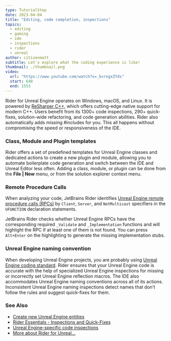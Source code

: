 ```yaml
---
type: TutorialStep
date: 2023-04-04
title: "Editing, code completion, inspections"
topics:
  - editing
  - gaming
  - ide
  - inspections
  - rider
  - unreal
author: citizenmatt
subtitle: Let's explore what the coding experience is like!
thumbnail: ./thumbnail.png
video:
  url: "https://www.youtube.com/watch?v=_bvrngxZYds"
  start: 648
  end: 1553
---
```


Rider for Unreal Engine operates on Windows, macOS, and Linux. It is powered by [ReSharper C++](https://www.jetbrains.com/resharper-cpp/), which offers cutting-edge native support for modern C++. Users benefit from its 1300+ code inspections, 290+ quick-fixes, solution-wide refactoring, and code generation abilities. Rider also automatically adds missing #includes for you. This all happens without compromising the speed or responsiveness of the IDE.

### Class, Module and Plugin templates

Rider offers a set of predefined templates for Unreal Engine classes and dedicated actions to create a new plugin and module, allowing you to automate boilerplate code generation and switch between the IDE and Unreal Editor less often.
Adding a class, module, or plugin can be done from the **File \| New** menu, or from the solution explorer context menu.

### Remote Procedure Calls

When analyzing your code, JetBrains Rider identifies [Unreal Engine remote procedure calls (RPCs)](https://docs.unrealengine.com/en-us/Gameplay/Networking/Actors/RPCs) by `Client`, `Server`, and `NetMulticast` specifiers in the `UFUNCTION` declaration statements.

JetBrains Rider checks whether Unreal Engine RPCs have the corresponding required `_Validate` and `_Implementation` functions and will highlight the RPC if at least one of them is not found. You can press `Alt+Enter` on the highlighting to generate the missing implementation stubs.

### Unreal Engine naming convention

When developing Unreal Engine projects, you are probably using [Unreal Engine coding standard](https://docs.unrealengine.com/en-us/Programming/Development/CodingStandard). Rider ensures that your Unreal Engine code is accurate with the help of specialized Unreal Engine inspections for missing or incorrectly set Unreal Engine reflection macros. The IDE also accommodates Unreal Engine naming conventions across all of its actions. Inconsistent Unreal Engine naming inspections detect names that don’t follow the rules and suggest quick-fixes for them.

### See Also

- [Create new Unreal Engine entities](https://www.jetbrains.com/help/rider/Unreal_Engine__Create_Entity.html)
- [Rider Essentials - Inspections and Quick-Fixes](https://www.jetbrains.com/dotnet/guide/tutorials/rider-essentials/inspections-quick-fixes/)
- [Unreal Engine-specific code inspections](https://www.jetbrains.com/help/rider/Unreal_Engine__Code_Analysis.html#code-inspections)
- [More about Rider for Unreal...](https://www.jetbrains.com/lp/rider-unreal/)

